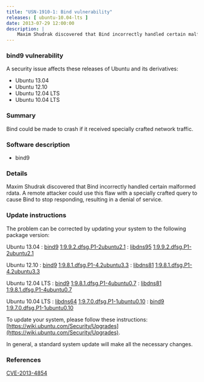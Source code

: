 ```yaml
---
title: "USN-1910-1: Bind vulnerability"
releases: [ ubuntu-10.04-lts ]
date: 2013-07-29 12:00:00
description: |
    Maxim Shudrak discovered that Bind incorrectly handled certain malformed rdata. A remote attacker could use this flaw with a specially crafted query to cause Bind to stop responding, resulting in a denial of service. 
--- 
```

 
### bind9 vulnerability

A security issue affects these releases of Ubuntu and its derivatives:

* Ubuntu 13.04
* Ubuntu 12.10
* Ubuntu 12.04 LTS
* Ubuntu 10.04 LTS

### Summary

Bind could be made to crash if it received specially crafted network traffic.

### Software description

* bind9 

### Details

Maxim Shudrak discovered that Bind incorrectly handled certain malformed rdata. A remote attacker could use this flaw with a specially crafted query to cause Bind to stop responding, resulting in a denial of service. 

### Update instructions

The problem can be corrected by updating your system to the following package version:

Ubuntu 13.04
 : [bind9](https://launchpad.net/ubuntu/+source/bind9) <span> [1:9.9.2.dfsg.P1-2ubuntu2.1](https://launchpad.net/ubuntu/+source/bind9/1:9.9.2.dfsg.P1-2ubuntu2.1) </span> 
 : [libdns95](https://launchpad.net/ubuntu/+source/bind9) <span> [1:9.9.2.dfsg.P1-2ubuntu2.1](https://launchpad.net/ubuntu/+source/bind9/1:9.9.2.dfsg.P1-2ubuntu2.1) </span> 

Ubuntu 12.10
 : [bind9](https://launchpad.net/ubuntu/+source/bind9) <span> [1:9.8.1.dfsg.P1-4.2ubuntu3.3](https://launchpad.net/ubuntu/+source/bind9/1:9.8.1.dfsg.P1-4.2ubuntu3.3) </span> 
 : [libdns81](https://launchpad.net/ubuntu/+source/bind9) <span> [1:9.8.1.dfsg.P1-4.2ubuntu3.3](https://launchpad.net/ubuntu/+source/bind9/1:9.8.1.dfsg.P1-4.2ubuntu3.3) </span> 

Ubuntu 12.04 LTS
 : [bind9](https://launchpad.net/ubuntu/+source/bind9) <span> [1:9.8.1.dfsg.P1-4ubuntu0.7](https://launchpad.net/ubuntu/+source/bind9/1:9.8.1.dfsg.P1-4ubuntu0.7) </span> 
 : [libdns81](https://launchpad.net/ubuntu/+source/bind9) <span> [1:9.8.1.dfsg.P1-4ubuntu0.7](https://launchpad.net/ubuntu/+source/bind9/1:9.8.1.dfsg.P1-4ubuntu0.7) </span> 

Ubuntu 10.04 LTS
 : [libdns64](https://launchpad.net/ubuntu/+source/bind9) <span> [1:9.7.0.dfsg.P1-1ubuntu0.10](https://launchpad.net/ubuntu/+source/bind9/1:9.7.0.dfsg.P1-1ubuntu0.10) </span> 
 : [bind9](https://launchpad.net/ubuntu/+source/bind9) <span> [1:9.7.0.dfsg.P1-1ubuntu0.10](https://launchpad.net/ubuntu/+source/bind9/1:9.7.0.dfsg.P1-1ubuntu0.10) </span> 

To update your system, please follow these instructions: [https://wiki.ubuntu.com/Security/Upgrades](https://wiki.ubuntu.com/Security/Upgrades).

In general, a standard system update will make all the necessary changes. 

### References

 [CVE-2013-4854](http://people.ubuntu.com/~ubuntu-security/cve/CVE-2013-4854)
 
